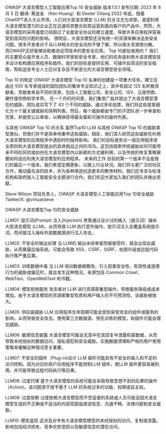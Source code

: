 ﻿OWASP 大语言模型人工智能应用Top 10 安全威胁
版本1.0.1
发布日期: 2023 年 8 月 5 日
 翻译: 黄连金 （Ken Huang）和 Dexter Chang
2022 年底，随着ChatGPT进入大众市场，人们对大型语言模型 (LLM) 的关注尤为浓厚。渴望利用大语言模型潜力的企业正在迅速将其整合到其运营和面向客户的产品中。然而，大语言模型的采用速度已经超过了全面安全协议的建立速度，导致许多应用程序容易受到高风险问题的影响。
很明显，大语言模型还没有统一的资源来解决这些安全问题。很多开发者对于与LLM相关的安全风险不够了解，所以相关资源很分散。而OWASP正好能够协助推进这项技术的更安全应用。
Top 10是给谁用的？
我们的主要受众是开发人员、数据科学家和安全专家，他们的任务是利用大语言模型技术设计和构建应用程序和插件。我们的目标是提供实用、可操作且简洁的安全指南，帮助这些专业人士应对复杂且不断变化的大语言模型安全领域。
 
Top 10 的制定
OWASP 大语言模型 Top 10 名单的创建是一项重大任务，建立在由近 500 名专家组成的国际团队的集体专业知识之上，其中有超过 125 名积极贡献者。贡献者来自不同的背景，包括人工智能公司、安全公司、ISV、云提供商、硬件提供商和学术界。
在一个月的时间里，我们集思广益并提出了大语言模型潜在的威胁，团队成员写下了 43 个不同的威胁。通过多轮投票，我们将这些提案细化为十个最关键威胁的简明列表。然后，每个威胁都由专门的子团队进一步审查和完善，并接受公众审查，以确保获得最全面和可操作的最终列表。
 
与其他 OWASP Top 10 的关系
虽然Top10 LLM 与其他 OWASP Top 10 的威胁类型类似，但我们并不是简单地重申这些威胁。相反，我们深入研究这些威胁在利用大语言模型的应用程序中遇到时的独特影响。
我们的目标是弥合一般应用程序安全原则和大语言模型提出的具体挑战之间的鸿沟。这包括探索传统威胁如何可能带来不同的风险或如何在大语言模型内以新颖的方式被利用，以及传统的修复策略需要如何适应利用大语言模型的应用程序。 
未来的工作 
目前的第一个版本不会是我们的最后一个版本。我们希望定期更新，以跟上行业状况。我们将与更广泛的社区合作，推动最先进的技术，并为各种用途创造更多的教育材料。我们还寻求与标准机构和政府就人工智能安全主题进行合作。我们欢迎大家加入我们的团队并做出贡献。
 
Steve Wilson
项目负责人，OWASP 大语言模型人工智能应用Top 10安全威胁
Twitter/X: @virtualsteve
 
 OWASP 大语言模型Top 10的安全威胁
 
LLM01: 提示词(Prompt) 注入(Injection)
黑客通过设计过的输入（提示词）操纵大型语言模型 (LLM)，从而导致 LLM 执行意外操作。提示词注入会覆盖系统提示词，而间接注入操纵外部数据源进行注入攻击。
 
LLM02: 不安全的输出处理
当 LLM的 输出未经审查而被接受时，就会出现此威胁，从而暴露后端系统。可能会导致 XSS、CSRF、SSRF、权限升级或远程代码执行等严重后果。
 
LLM03: 训练数据中毒
当 LLM 培训数据被篡改，引入损害安全性、有效性或道德行为的威胁或偏见时，就会发生这种情况。来源包括 Common Crawl、WebText、OpenWebText 和书籍。
 
LLM04: 模型拒绝服务
攻击者对 LLM 进行资源密集型操作，导致服务降级或成本增加。由于大语言模型的资源密集型性质和用户输入的不可预测性，该威胁被放大。
 
LLM05: 供应链威胁
LLM 应用程序生命周期可能会受到易受攻击的组件或服务的影响，从而导致安全攻击。使用第三方数据源、预先训练的模型，和插件可能会增加威胁。
 
LLM06: 敏感信息披露
大语言模型可能会无意中在其回复中泄露机密数据，从而导致未经授权的数据访问、隐私侵犯和安全威胁。实施数据清理和严格的用户使用策略来缓解这种情况至关重要。
 
LLM07: 不安全的插件（Plug-in)设计
LLM 插件可能具有不安全的输入和不足的访问控制。因为对应的用户应用程序不能控制LLM 插件，使LLM 插件更容易被利用，并可能导致远程代码执行等后果。
 
LLM08: 过度代理
基于大语言模型的系统可能会采取导致意想不到的后果的操作（Action)。该问题源于授予基于 LLM 的系统过多的功能、权限或自主权。
 
LLM09: 过度依赖
过度依赖大语言模型而不受监督的系统或人员可能会因大语言模型生成的不正确或不适当的内容而面临错误信息、沟通不畅、法律问题和安全威胁。
 
LLM10: 模型盗窃
这涉及对专有大语言模型模型的未经授权的访问、复制或泄露。影响包括经济损失、竞争优势受损以及敏感信息的潜在访问。
